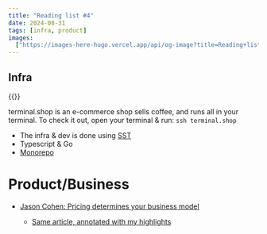 ```yaml
---
title: "Reading list #4"
date: 2024-08-31
tags: [infra, product]
images:
  ["https://images-here-hugo.vercel.app/api/og-image?title=Reading+list+%234"]
---
```


## Infra

{{<youtube POlZS8PcyZw>}}

terminal.shop is an e-commerce shop sells coffee, and runs all in your terminal. To check it out, open your terminal & run: `ssh terminal.shop`

- The infra & dev is done using [SST](https://sst.dev/)
- Typescript & Go
- [Monorepo](https://github.com/terminaldotshop/terminal)

# Product/Business

- [Jason Cohen: Pricing determines your business model](https://longform.asmartbear.com/pricing-determines-your-business-model/)

  - [Same article, annotated with my highlights](https://readwise.io/reader/shared/01j170n408106ky3stq6j4prby)
